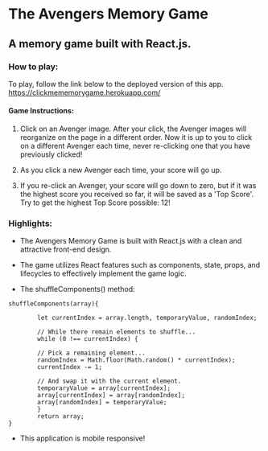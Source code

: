 # The Avengers Memory Game
## A memory game built with React.js.

### How to play: 
To play, follow the link below to the deployed version of this app. 
https://clickmememorygame.herokuapp.com/

#### Game Instructions: 
1. Click on an Avenger image. After your click, the Avenger images will reorganize on the page in a different order. Now it is up to you to click on a different Avenger each time, never re-clicking one that you have previously clicked! 


2. As you click a new Avenger each time, your score will go up.

3. If you re-click an Avenger, your score will go down to zero, but if it was the highest score you received so far, it will be saved as a 'Top Score'. Try to get the highest Top Score possible: 12!

### Highlights: 
* The Avengers Memory Game is built with React.js with a clean and attractive front-end design. 

* The game utilizes React features such as components, state, props, and lifecycles to effectively implement the game logic. 

* The shuffleComponents() method: 
```
shuffleComponents(array){
       
        let currentIndex = array.length, temporaryValue, randomIndex;

        // While there remain elements to shuffle...
        while (0 !== currentIndex) {

        // Pick a remaining element...
        randomIndex = Math.floor(Math.random() * currentIndex);
        currentIndex -= 1;

        // And swap it with the current element.
        temporaryValue = array[currentIndex];
        array[currentIndex] = array[randomIndex];
        array[randomIndex] = temporaryValue;
        }
        return array;
} 

```

* This application is mobile responsive! 